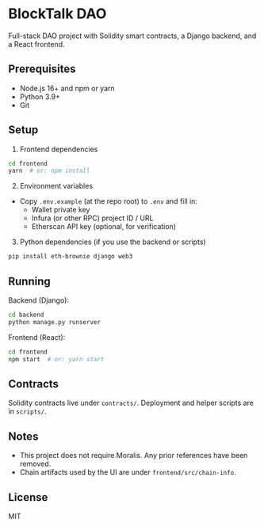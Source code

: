 # BlockTalk DAO

Full-stack DAO project with Solidity smart contracts, a Django backend, and a React frontend.

## Prerequisites

- Node.js 16+ and npm or yarn
- Python 3.9+
- Git

## Setup

1) Frontend dependencies
```sh
cd frontend
yarn  # or: npm install
```

2) Environment variables
- Copy `.env.example` (at the repo root) to `.env` and fill in:
  - Wallet private key
  - Infura (or other RPC) project ID / URL
  - Etherscan API key (optional, for verification)

3) Python dependencies (if you use the backend or scripts)
```sh
pip install eth-brownie django web3
```

## Running

Backend (Django):
```sh
cd backend
python manage.py runserver
```

Frontend (React):
```sh
cd frontend
npm start  # or: yarn start
```

## Contracts

Solidity contracts live under `contracts/`. Deployment and helper scripts are in `scripts/`.

## Notes

- This project does not require Moralis. Any prior references have been removed.
- Chain artifacts used by the UI are under `frontend/src/chain-info`.

## License

MIT
